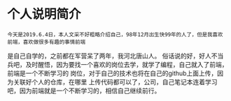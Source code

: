 # 个人说明简介
    今天是2019.6.4日，本人文采不好粗略介绍自己，98年12月出生快99年的人了，但是我喜欢前端，喜欢做很多有趣的事情前端
是自己自学的，之前都在军营呆了两年，我河北唐山人。
    俗话说的好，好人不当兵吧，及时醒悟，因为要找一个喜欢的岗位去学，就学了编程，自己就入了前端，前端是一个不断学习的
岗位，对于自己的技术也将在自己的github上面上传，因为关联好个人的仓库，在哪里
上传代码都可以了，公司，自己笔记本连着学习吧，因为前端就是一个不断学习的，相信自己继续前行。


